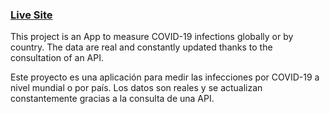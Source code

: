 ### [Live Site](https://virus-covid-19-tracker.netlify.app/)

This project is an App to measure COVID-19 infections globally or by country.
The data are real and constantly updated thanks to the consultation of an API.


Este proyecto es una aplicación para medir las infecciones por COVID-19 a nivel mundial o por país.
Los datos son reales y se actualizan constantemente gracias a la consulta de una API.
